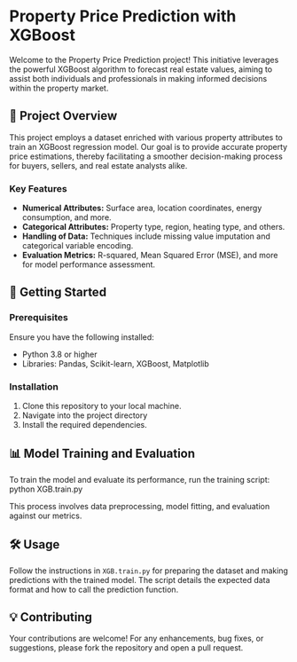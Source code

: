 # Property Price Prediction with XGBoost

Welcome to the Property Price Prediction project! This initiative leverages the powerful XGBoost algorithm to forecast real estate values, aiming to assist both individuals and professionals in making informed decisions within the property market.

## 🌟 Project Overview

This project employs a dataset enriched with various property attributes to train an XGBoost regression model. Our goal is to provide accurate property price estimations, thereby facilitating a smoother decision-making process for buyers, sellers, and real estate analysts alike.

### Key Features

- **Numerical Attributes:** Surface area, location coordinates, energy consumption, and more.
- **Categorical Attributes:** Property type, region, heating type, and others.
- **Handling of Data:** Techniques include missing value imputation and categorical variable encoding.
- **Evaluation Metrics:** R-squared, Mean Squared Error (MSE), and more for model performance assessment.

## 🚀 Getting Started

### Prerequisites

Ensure you have the following installed:
- Python 3.8 or higher
- Libraries: Pandas, Scikit-learn, XGBoost, Matplotlib

### Installation

1. Clone this repository to your local machine.
2. Navigate into the project directory
3. Install the required dependencies.

## 📊 Model Training and Evaluation

To train the model and evaluate its performance, run the training script: python XGB.train.py

This process involves data preprocessing, model fitting, and evaluation against our metrics.

## 🛠 Usage
Follow the instructions in `XGB.train.py` for preparing the dataset and making predictions with the trained model. The script details the expected data format and how to call the prediction function.

## 💡 Contributing
Your contributions are welcome! For any enhancements, bug fixes, or suggestions, please fork the repository and open a pull request.




